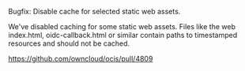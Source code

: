 Bugfix: Disable cache for selected static web assets.

We've disabled caching for some static web assets.
Files like the web index.html, oidc-callback.html or similar contain paths to timestamped resources and should not be cached.

https://github.com/owncloud/ocis/pull/4809
